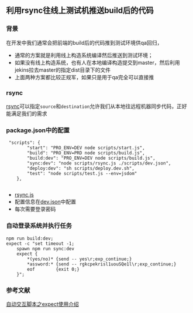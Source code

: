 ## 利用rsync往线上测试机推送build后的代码

### 背景

在开发中我们通常会把前端的build后的代码推到测试环境供qa回归，

+ 通常的方案就是利用线上构造系统编译然后推送到测试环境；
+ 如果没有线上构造系统，也有人在本地编译构造提交到master，然后利用jekins拉去master的指定dist目录下的文件
+ 上面两种方案都比较正规军，如果只是用于qa完全可以直接推


### rsync

[rsync](https://www.npmjs.com/package/rsync)可以指定`source`和`destination`允许我们从本地往远程机器同步代码，正好能满足我们的需求


### package.json中的配置


```
 "scripts": {
        "start": "PRO_ENV=DEV node scripts/start.js",
        "build": "PRO_ENV=PRD node scripts/build.js",
        "build:dev": "PRO_ENV=DEV node scripts/build.js",
        "sync:dev": "node scripts/rsync.js ./scripts/dev.json",
        "deploy:dev": "sh scripts/deploy.dev.sh",
        "test": "node scripts/test.js --env=jsdom"
    },
    
 ```
 
 + [rsync.js](https://github.com/zuopf769/notebook/blob/master/fe/%E5%88%A9%E7%94%A8rsync%E5%BE%80%E7%BA%BF%E4%B8%8A%E6%B5%8B%E8%AF%95%E6%9C%BA%E6%8E%A8%E9%80%81build%E5%90%8E%E7%9A%84%E4%BB%A3%E7%A0%81/rsync.js)
 + 配置信息在[dev.json](https://github.com/zuopf769/notebook/blob/master/fe/%E5%88%A9%E7%94%A8rsync%E5%BE%80%E7%BA%BF%E4%B8%8A%E6%B5%8B%E8%AF%95%E6%9C%BA%E6%8E%A8%E9%80%81build%E5%90%8E%E7%9A%84%E4%BB%A3%E7%A0%81/dev.json)中配置
 + 每次需要登录密码

### 自动登录系统并执行任务
```
npm run build:dev;
expect -c "set timeout -1;
    spawn npm run sync:dev
    expect {
        *(yes/no)* {send -- yes\r;exp_continue;}
        *assword:* {send -- rgkcpekrisl1uouSQe1l\r;exp_continue;}
        eof        {exit 0;}
    }";

```

### 参考文献

[自动交互脚本之expect使用介绍](http://blog.51cto.com/balich/1720804)

